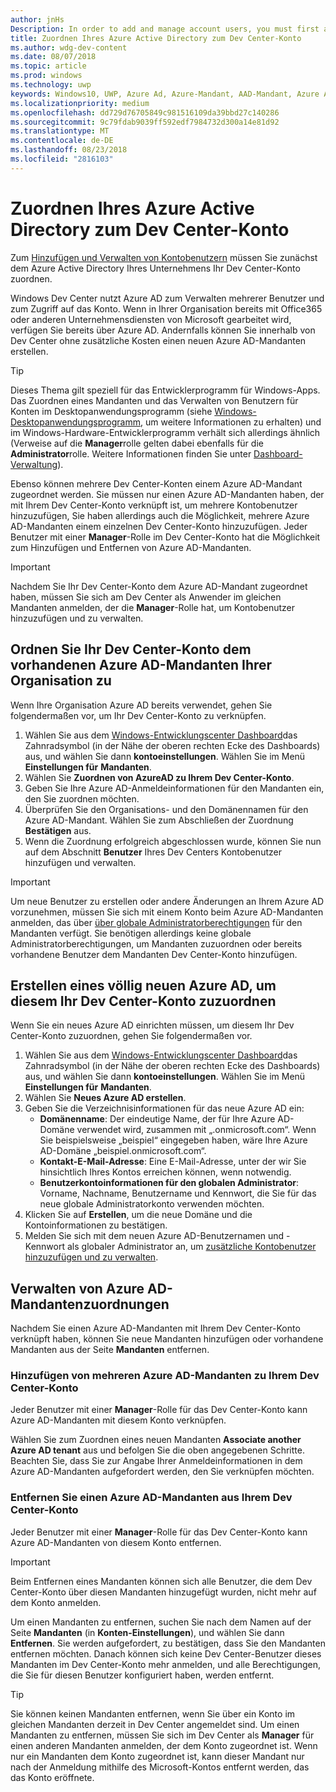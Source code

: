 ```yaml
---
author: jnHs
Description: In order to add and manage account users, you must first associate your Dev Center account with your organization's Azure Active Directory.
title: Zuordnen Ihres Azure Active Directory zum Dev Center-Konto
ms.author: wdg-dev-content
ms.date: 08/07/2018
ms.topic: article
ms.prod: windows
ms.technology: uwp
keywords: Windows10, UWP, Azure Ad, Azure-Mandant, AAD-Mandant, Azure AD-Mandant, Mandantenverwaltung, Mandanten
ms.localizationpriority: medium
ms.openlocfilehash: dd729d76705849c981516109da39bbd27c140286
ms.sourcegitcommit: 9c79fdab9039ff592edf7984732d300a14e81d92
ms.translationtype: MT
ms.contentlocale: de-DE
ms.lasthandoff: 08/23/2018
ms.locfileid: "2816103"
---
```

# <a name="associate-azure-active-directory-with-your-dev-center-account"></a>Zuordnen Ihres Azure Active Directory zum Dev Center-Konto

Zum [Hinzufügen und Verwalten von Kontobenutzern](add-users-groups-and-azure-ad-applications.md) müssen Sie zunächst dem Azure Active Directory Ihres Unternehmens Ihr Dev Center-Konto zuordnen. 

Windows Dev Center nutzt Azure AD zum Verwalten mehrerer Benutzer und zum Zugriff auf das Konto. Wenn in Ihrer Organisation bereits mit Office365 oder anderen Unternehmensdiensten von Microsoft gearbeitet wird, verfügen Sie bereits über Azure AD. Andernfalls können Sie innerhalb von Dev Center ohne zusätzliche Kosten einen neuen Azure AD-Mandanten erstellen.

> [!TIP]
> Dieses Thema gilt speziell für das Entwicklerprogramm für Windows-Apps. Das Zuordnen eines Mandanten und das Verwalten von Benutzern für Konten im Desktopanwendungsprogramm (siehe [Windows-Desktopanwendungsprogramm](https://docs.microsoft.com/windows/desktop/appxpkg/windows-desktop-application-program#add-and-manage-account-users), um weitere Informationen zu erhalten) und im Windows-Hardware-Entwicklerprogramm verhält sich allerdings ähnlich (Verweise auf die **Manager**rolle gelten dabei ebenfalls für die **Administrator**rolle. Weitere Informationen finden Sie unter [Dashboard-Verwaltung](https://docs.microsoft.com/windows-hardware/drivers/dashboard/dashboard-administration)).

Ebenso können mehrere Dev Center-Konten einem Azure AD-Mandant zugeordnet werden. Sie müssen nur einen Azure AD-Mandanten haben, der mit Ihrem Dev Center-Konto verknüpft ist, um mehrere Kontobenutzer hinzuzufügen, Sie haben allerdings auch die Möglichkeit, mehrere Azure AD-Mandanten einem einzelnen Dev Center-Konto hinzuzufügen. Jeder Benutzer mit einer **Manager**-Rolle im Dev Center-Konto hat die Möglichkeit zum Hinzufügen und Entfernen von Azure AD-Mandanten.

> [!IMPORTANT]
> Nachdem Sie Ihr Dev Center-Konto dem Azure AD-Mandant zugeordnet haben, müssen Sie sich am Dev Center als Anwender im gleichen Mandanten anmelden, der die **Manager**-Rolle hat, um Kontobenutzer hinzuzufügen und zu verwalten.


## <a name="associate-your-dev-center-account-with-your-organizations-existing-azure-ad-tenant"></a>Ordnen Sie Ihr Dev Center-Konto dem vorhandenen Azure AD-Mandanten Ihrer Organisation zu

Wenn Ihre Organisation Azure AD bereits verwendet, gehen Sie folgendermaßen vor, um Ihr Dev Center-Konto zu verknüpfen.

1.  Wählen Sie aus dem [Windows-Entwicklungscenter Dashboard](https://partner.microsoft.com/dashboard)das Zahnradsymbol (in der Nähe der oberen rechten Ecke des Dashboards) aus, und wählen Sie dann **kontoeinstellungen**. Wählen Sie im Menü **Einstellungen für** **Mandanten**.
2.  Wählen Sie **Zuordnen von AzureAD zu Ihrem Dev Center-Konto**.
3.  Geben Sie Ihre Azure AD-Anmeldeinformationen für den Mandanten ein, den Sie zuordnen möchten.
4.  Überprüfen Sie den Organisations- und den Domänennamen für den Azure AD-Mandant. Wählen Sie zum Abschließen der Zuordnung **Bestätigen** aus.
5.  Wenn die Zuordnung erfolgreich abgeschlossen wurde, können Sie nun auf dem Abschnitt **Benutzer** Ihres Dev Centers Kontobenutzer hinzufügen und verwalten.

> [!IMPORTANT]
> Um neue Benutzer zu erstellen oder andere Änderungen an Ihrem Azure AD vorzunehmen, müssen Sie sich mit einem Konto beim Azure AD-Mandanten anmelden, das über [über globale Administratorberechtigungen](https://docs.microsoft.com/azure/active-directory/users-groups-roles/directory-assign-admin-roles) für den Mandanten verfügt. Sie benötigen allerdings keine globale Administratorberechtigungen, um Mandanten zuzuordnen oder bereits vorhandene Benutzer dem Mandanten Dev Center-Konto hinzufügen.


## <a name="create-a-brand-new-azure-ad-to-associate-with-your-dev-center-account"></a>Erstellen eines völlig neuen Azure AD, um diesem Ihr Dev Center-Konto zuzuordnen

Wenn Sie ein neues Azure AD einrichten müssen, um diesem Ihr Dev Center-Konto zuzuordnen, gehen Sie folgendermaßen vor.

1.  Wählen Sie aus dem [Windows-Entwicklungscenter Dashboard](https://partner.microsoft.com/dashboard)das Zahnradsymbol (in der Nähe der oberen rechten Ecke des Dashboards) aus, und wählen Sie dann **kontoeinstellungen**. Wählen Sie im Menü **Einstellungen für** **Mandanten**.
2.  Wählen Sie **Neues Azure AD erstellen**.
3.  Geben Sie die Verzeichnisinformationen für das neue Azure AD ein:
    - **Domänenname**: Der eindeutige Name, der für Ihre Azure AD-Domäne verwendet wird, zusammen mit „.onmicrosoft.com“. Wenn Sie beispielsweise „beispiel“ eingegeben haben, wäre Ihre Azure AD-Domäne „beispiel.onmicrosoft.com“.
    - **Kontakt-E-Mail-Adresse**: Eine E-Mail-Adresse, unter der wir Sie hinsichtlich Ihres Kontos erreichen können, wenn notwendig.
    - **Benutzerkontoinformationen für den globalen Administrator**: Vorname, Nachname, Benutzername und Kennwort, die Sie für das neue globale Administratorkonto verwenden möchten.
4.  Klicken Sie auf **Erstellen**, um die neue Domäne und die Kontoinformationen zu bestätigen.
5.  Melden Sie sich mit dem neuen Azure AD-Benutzernamen und -Kennwort als globaler Administrator an, um [zusätzliche Kontobenutzer hinzuzufügen und zu verwalten](add-users-groups-and-azure-ad-applications.md).


## <a name="manage-azure-ad-tenant-associations"></a>Verwalten von Azure AD-Mandantenzuordnungen

Nachdem Sie einen Azure AD-Mandanten mit Ihrem Dev Center-Konto verknüpft haben, können Sie neue Mandanten hinzufügen oder vorhandene Mandanten aus der Seite **Mandanten** entfernen.


### <a name="add-multiple-azure-ad-tenants-to-your-dev-center-account"></a>Hinzufügen von mehreren Azure AD-Mandanten zu Ihrem Dev Center-Konto

Jeder Benutzer mit einer **Manager**-Rolle für das Dev Center-Konto kann Azure AD-Mandanten mit diesem Konto verknüpfen.

Wählen Sie zum Zuordnen eines neuen Mandanten **Associate another Azure AD tenant** aus und befolgen Sie die oben angegebenen Schritte. Beachten Sie, dass Sie zur Angabe Ihrer Anmeldeinformationen in dem Azure AD-Mandanten aufgefordert werden, den Sie verknüpfen möchten.


### <a name="remove-an-azure-ad-tenant-from-your-dev-center-account"></a>Entfernen Sie einen Azure AD-Mandanten aus Ihrem Dev Center-Konto

Jeder Benutzer mit einer **Manager**-Rolle für das Dev Center-Konto kann Azure AD-Mandanten von diesem Konto entfernen.

> [!IMPORTANT]
> Beim Entfernen eines Mandanten können sich alle Benutzer, die dem Dev Center-Konto über diesen Mandanten hinzugefügt wurden, nicht mehr auf dem Konto anmelden. 

Um einen Mandanten zu entfernen, suchen Sie nach dem Namen auf der Seite **Mandanten** (in **Konten-Einstellungen**), und wählen Sie dann **Entfernen**. Sie werden aufgefordert, zu bestätigen, dass Sie den Mandanten entfernen möchten. Danach können sich keine Dev Center-Benutzer dieses Mandanten im Dev Center-Konto mehr anmelden, und alle Berechtigungen, die Sie für diesen Benutzer konfiguriert haben, werden entfernt.

> [!TIP]
> Sie können keinen Mandanten entfernen, wenn Sie über ein Konto im gleichen Mandanten derzeit in Dev Center angemeldet sind. Um einen Mandanten zu entfernen, müssen Sie sich im Dev Center als **Manager** für einen anderen Mandanten anmelden, der dem Konto zugeordnet ist. Wenn nur ein Mandanten dem Konto zugeordnet ist, kann dieser Mandant nur nach der Anmeldung mithilfe des Microsoft-Kontos entfernt werden, das das Konto eröffnete.


